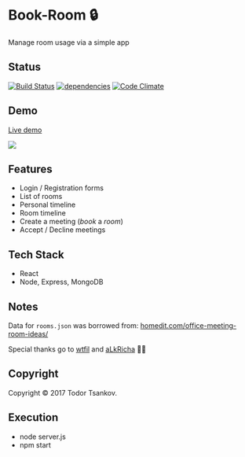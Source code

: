 # Book-Room 🔒
Manage room usage via a simple app

## Status
[![Build Status](https://travis-ci.org/txwkx/book-room.svg)](https://travis-ci.org/txwkx/book-room)
[![dependencies](https://david-dm.org/txwkx/book-room.svg)](https://david-dm.org/txwkx/book-room.svg)
[![Code Climate](https://codeclimate.com/github/txwkx/book-room/badges/gpa.svg)](https://codeclimate.com/github/txwkx/book-room)

## Demo

[Live demo](http://178.62.125.114/)

![](https://media.giphy.com/media/xT0xewDgEWH2K4yEJa/giphy.gif)

## Features

* Login / Registration forms
* List of rooms
* Personal timeline
* Room timeline
* Create a meeting (*book* a *room*)
* Accept / Decline meetings

## Tech Stack

* React
* Node, Express, MongoDB

## Notes
Data for `rooms.json` was borrowed from: [homedit.com/office-meeting-room-ideas/](https://www.homedit.com/office-meeting-room-ideas/)

Special thanks go to [wtfil](https://github.com/wtfil) and [aLkRicha](https://github.com/aLkRicha) 💪🏻

## Copyright

Copyright © 2017 Todor Tsankov.

## Execution
* node server.js
* npm start
